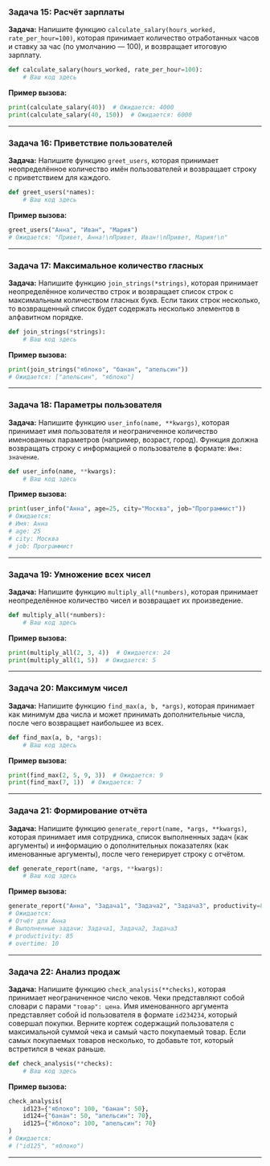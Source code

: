 ### Задача 15: Расчёт зарплаты

**Задача:** Напишите функцию `calculate_salary(hours_worked, rate_per_hour=100)`, которая принимает количество отработанных часов и ставку за час (по умолчанию — 100), и возвращает итоговую зарплату.

```python
def calculate_salary(hours_worked, rate_per_hour=100):
    # Ваш код здесь
```

**Пример вызова:**

```python
print(calculate_salary(40))  # Ожидается: 4000
print(calculate_salary(40, 150))  # Ожидается: 6000
```

---

### Задача 16: Приветствие пользователей

**Задача:** Напишите функцию `greet_users`, которая принимает неопределённое количество имён пользователей и возвращает строку с приветствием для каждого.

```python
def greet_users(*names):
    # Ваш код здесь
```

**Пример вызова:**

```python
greet_users("Анна", "Иван", "Мария")
# Ожидается: "Привет, Анна!\nПривет, Иван!\nПривет, Мария!\n"
```

---

### Задача 17: Максимальное количество гласных

**Задача:** Напишите функцию `join_strings(*strings)`, которая принимает неопределённое количество строк и возвращает список строк с максимальным количеством гласных букв. Если таких строк несколько, то возвращенный список будет содержать несколько элементов в алфавитном порядке.

```python
def join_strings(*strings):
    # Ваш код здесь
```

**Пример вызова:**

```python
print(join_strings("яблоко", "банан", "апельсин"))
# Ожидается: ["апельсин", "яблоко"]
```

---

### Задача 18: Параметры пользователя

**Задача:** Напишите функцию `user_info(name, **kwargs)`, которая принимает имя пользователя и неограниченное количество именованных параметров (например, возраст, город). Функция должна возвращать строку с информацией о пользователе в формате: `Имя: значение`.

```python
def user_info(name, **kwargs):
    # Ваш код здесь
```

**Пример вызова:**

```python
print(user_info("Анна", age=25, city="Москва", job="Программист"))
# Ожидается:
# Имя: Анна
# age: 25
# city: Москва
# job: Программист

```

---

### Задача 19: Умножение всех чисел

**Задача:** Напишите функцию `multiply_all(*numbers)`, которая принимает неопределённое количество чисел и возвращает их произведение.

```python
def multiply_all(*numbers):
    # Ваш код здесь
```

**Пример вызова:**

```python
print(multiply_all(2, 3, 4))  # Ожидается: 24
print(multiply_all(1, 5))  # Ожидается: 5
```

---

### Задача 20: Максимум чисел

**Задача:** Напишите функцию `find_max(a, b, *args)`, которая принимает как минимум два числа и может принимать дополнительные числа, после чего возвращает наибольшее из всех.

```python
def find_max(a, b, *args):
    # Ваш код здесь
```

**Пример вызова:**

```python
print(find_max(2, 5, 9, 3))  # Ожидается: 9
print(find_max(7, 1))  # Ожидается: 7
```

---

### Задача 21: Формирование отчёта

**Задача:** Напишите функцию `generate_report(name, *args, **kwargs)`, которая принимает имя сотрудника, список выполненных задач (как аргументы) и информацию о дополнительных показателях (как именованные аргументы), после чего генерирует строку с отчётом.

```python
def generate_report(name, *args, **kwargs):
    # Ваш код здесь
```

**Пример вызова:**

```python
generate_report("Анна", "Задача1", "Задача2", "Задача3", productivity=85, overtime=10)
# Ожидается:
# Отчёт для Анна
# Выполненные задачи: Задача1, Задача2, Задача3
# productivity: 85
# overtime: 10

```

---

### Задача 22: Анализ продаж

**Задача:** Напишите функцию `check_analysis(**checks)`, которая принимает неограниченное число чеков. Чеки представляют собой словари с парами `"товар": цена`. Имя именованного аргумента представляет собой id пользователя в формате `id234234`, который совершал покупки. Верните кортеж содержащий пользователя с максимальной суммой чека и самый часто покупаемый товар. Если самых покупаемых товаров несколько, то добавьте тот, который встретился в чеках раньше.

```python
def check_analysis(**checks):
    # Ваш код здесь
```


**Пример вызова:**

```python
check_analysis(
    id123={"яблоко": 100, "банан": 50},
    id124={"банан": 50, "апельсин": 70},
    id125={"яблоко": 100, "апельсин": 70}
)
# Ожидается:
# ("id125", "яблоко")
```

---